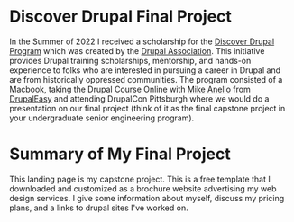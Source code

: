 # Discover Drupal Final Project

In the Summer of 2022 I received a scholarship for the [Discover Drupal Program](https://www.drupal.org/association/discover-drupal) 
which was created by the [Drupal Association](https://www.drupal.org/association). This initiative provides Drupal training 
scholarships, mentorship, and hands-on experience to folks who are interested in pursuing a career in Drupal and are 
from historically oppressed communities. The program consisted of a Macbook, taking the Drupal Course Online 
with [Mike Anello](https://github.com/ultimike) from [DrupalEasy](https://drupaleasy.com) and attending DrupalCon Pittsburgh 
where we would do a presentation on our final project 
(think of it as the final capstone project in your undergraduate senior engineering program).


# Summary of My Final Project
This landing page is my capstone project. This is a free template that I downloaded 
and customized as a brochure website advertising my web design services. I give some information
about myself, discuss my pricing plans, and a links to drupal sites I've worked on. 


